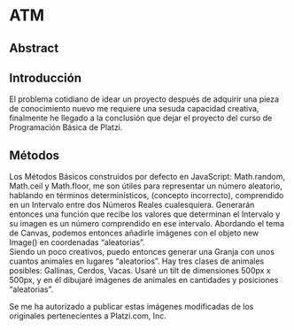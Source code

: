 # ATM

## Abstract


## Introducción
El problema cotidiano de idear un proyecto después de adquirir una pieza de conocimiento nuevo me requiere una sesuda capacidad creativa, finalmente he llegado a la conclusión que dejar el proyecto del curso de Programación Básica de Platzi.

## Métodos
Los Métodos Básicos construidos por defecto en JavaScript: Math.random, Math.ceil y Math.floor, me son útiles para representar un número aleatorio, hablando en términos determinísticos, (concepto incorrecto), comprendido en un Intervalo entre dos Números Reales cualesquiera. Generarán entonces una función que recibe los valores que determinan el Intervalo y su imagen es un número comprendido en ese intervalo. 
Abordando el tema de Canvas, podemos entonces añadirle imágenes con el objeto new Image() en coordenadas “aleatorias”. <br/>
Siendo un poco creativos, puedo entonces generar una Granja con unos cuantos animales en lugares “aleatorios”. Hay tres clases de animales posibles: Gallinas, Cerdos, Vacas. Usaré un tilt de dimensiones 500px x 500px, y en él dibujaré imágenes de animales en cantidades y posiciones “aleatorias”.  

Se me ha autorizado a publicar estas imágenes modificadas de los originales pertenecientes a Platzi.com, Inc.
